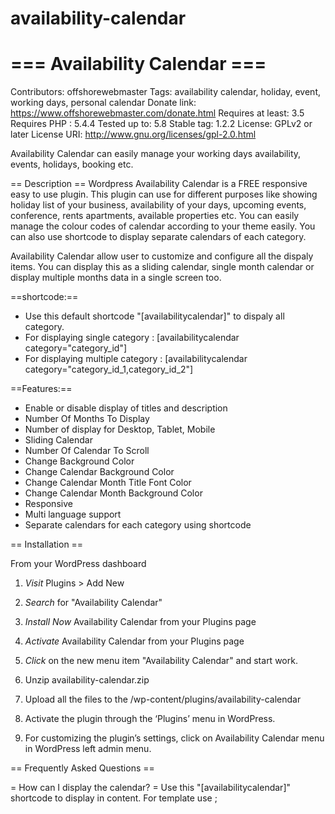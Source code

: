 # availability-calendar

# === Availability Calendar ===
Contributors: offshorewebmaster
Tags: availability calendar, holiday, event, working days, personal calendar 
Donate link: https://www.offshorewebmaster.com/donate.html
Requires at least: 3.5
Requires PHP : 5.4.4
Tested up to: 5.8
Stable tag: 1.2.2
License: GPLv2 or later
License URI: http://www.gnu.org/licenses/gpl-2.0.html

Availability Calendar can easily manage your working days availability, events, holidays, booking etc.

== Description ==
Wordpress Availability Calendar is a FREE responsive easy to use plugin. This plugin can use for different purposes like showing holiday list of your business, availability of your days, upcoming events, conference, rents apartments, available properties etc.  You can easily manage the colour codes of calendar according to your theme easily. You can also use shortcode to display separate calendars of each category.
 
Availability Calendar allow user to customize and configure all the dispaly items. You can display this as a sliding calendar, single month calendar or display multiple months data in a single screen too.  

==shortcode:==
 * Use this default shortcode "[availabilitycalendar]" to dispaly all category.
 * For displaying single category : [availabilitycalendar category="category_id"]
 * For displaying multiple category : [availabilitycalendar category="category_id_1,category_id_2"]

==Features:==
 * Enable or disable display of titles and description
 * Number Of Months To Display
 * Number of display for Desktop, Tablet, Mobile 
 * Sliding Calendar
 * Number Of Calendar To Scroll
 * Change Background Color
 * Change Calendar Background Color
 * Change Calendar Month Title Font Color
 * Change Calendar Month Background Color
 * Responsive
 * Multi language support
 * Separate calendars for each category using shortcode
 
== Installation ==

From your WordPress dashboard

1. *Visit* Plugins > Add New
2. *Search* for "Availability Calendar"
3. *Install Now* Availability Calendar from your Plugins page
4. *Activate* Availability Calendar from your Plugins page
5. *Click* on the new menu item "Availability Calendar" and start work.

1. Unzip availability-calendar.zip
2. Upload all the files to the /wp-content/plugins/availability-calendar
3. Activate the plugin through the ‘Plugins’ menu in WordPress.
4. For customizing the plugin’s settings, click on Availability Calendar menu in WordPress left admin menu.

== Frequently Asked Questions ==

= How can I display the calendar? =
Use this "[availabilitycalendar]" shortcode to display in content. For template use <?php echo do_shortcode('[availabilitycalendar]');?>;
	
